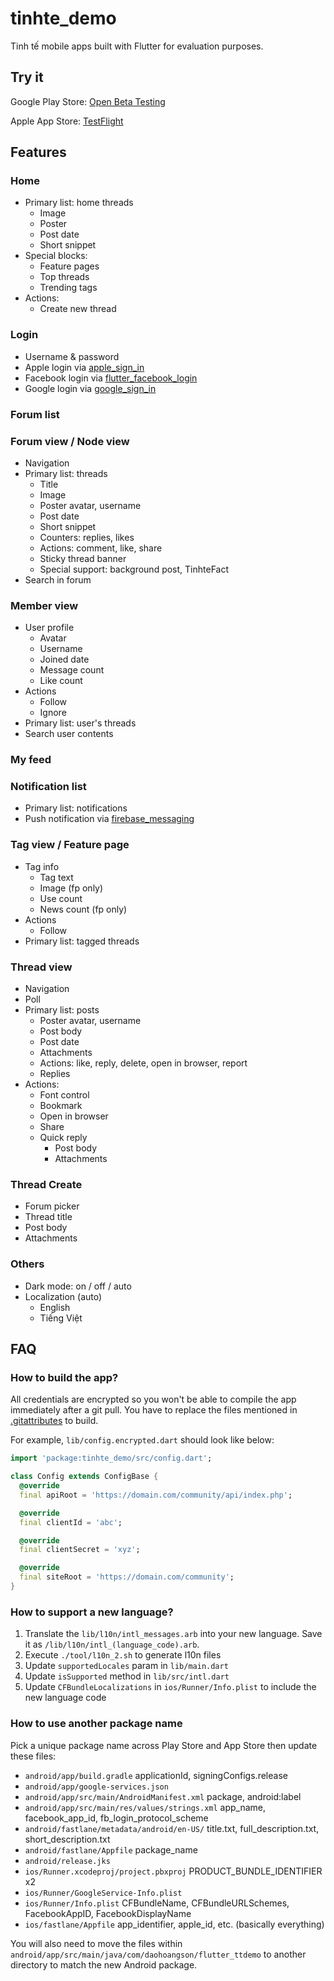 # tinhte_demo

Tinh tế mobile apps built with Flutter for evaluation purposes.

## Try it

Google Play Store: [Open Beta Testing](https://play.google.com/apps/testing/com.daohoangson.flutter_ttdemo)

Apple App Store: [TestFlight](https://testflight.apple.com/join/4lGGYeSU)

## Features

### Home

- Primary list: home threads
  - Image
  - Poster
  - Post date
  - Short snippet
- Special blocks:
  - Feature pages
  - Top threads
  - Trending tags
- Actions:
  - Create new thread

### Login

- Username & password
- Apple login via [apple_sign_in](https://pub.dev/packages/apple_sign_in)
- Facebook login via [flutter_facebook_login](https://pub.dev/packages/flutter_facebook_login)
- Google login via [google_sign_in](https://pub.dev/packages/google_sign_in)

### Forum list

### Forum view / Node view

- Navigation
- Primary list: threads
  - Title
  - Image
  - Poster avatar, username
  - Post date
  - Short snippet
  - Counters: replies, likes
  - Actions: comment, like, share
  - Sticky thread banner
  - Special support: background post, TinhteFact
- Search in forum

### Member view

- User profile
  - Avatar
  - Username
  - Joined date
  - Message count
  - Like count
- Actions
  - Follow
  - Ignore
- Primary list: user's threads
- Search user contents

### My feed

### Notification list

- Primary list: notifications
- Push notification via [firebase_messaging](https://pub.dev/packages/firebase_messaging)

### Tag view / Feature page

- Tag info
  - Tag text
  - Image (fp only)
  - Use count
  - News count (fp only)
- Actions
  - Follow
- Primary list: tagged threads

### Thread view

- Navigation
- Poll
- Primary list: posts
  - Poster avatar, username
  - Post body
  - Post date
  - Attachments
  - Actions: like, reply, delete, open in browser, report
  - Replies
- Actions:
  - Font control
  - Bookmark
  - Open in browser
  - Share
  - Quick reply
    - Post body
    - Attachments

### Thread Create

- Forum picker
- Thread title
- Post body
- Attachments

### Others

- Dark mode: on / off / auto
- Localization (auto)
  - English
  - Tiếng Việt

## FAQ

### How to build the app?

All credentials are encrypted so you won't be able to compile the app immediately after a git pull.
You have to replace the files mentioned in [.gitattributes](https://github.com/daohoangson/flutter-tinhte_demo/blob/master/.gitattributes) to build.

For example, `lib/config.encrypted.dart` should look like below:

```dart
import 'package:tinhte_demo/src/config.dart';

class Config extends ConfigBase {
  @override
  final apiRoot = 'https://domain.com/community/api/index.php';

  @override
  final clientId = 'abc';

  @override
  final clientSecret = 'xyz';

  @override
  final siteRoot = 'https://domain.com/community';
}
```

### How to support a new language?

1. Translate the `lib/l10n/intl_messages.arb` into your new language. Save it as `/lib/l10n/intl_(language_code).arb`.
1. Execute `./tool/l10n_2.sh` to generate l10n files
1. Update `supportedLocales` param in `lib/main.dart`
1. Update `isSupported` method in `lib/src/intl.dart`
1. Update `CFBundleLocalizations` in `ios/Runner/Info.plist` to include the new language code

### How to use another package name

Pick a unique package name across Play Store and App Store then update these files:

- `android/app/build.gradle` applicationId, signingConfigs.release
- `android/app/google-services.json`
- `android/app/src/main/AndroidManifest.xml` package, android:label
- `android/app/src/main/res/values/strings.xml` app_name, facebook_app_id, fb_login_protocol_scheme
- `android/fastlane/metadata/android/en-US/` title.txt, full_description.txt, short_description.txt
- `android/fastlane/Appfile` package_name
- `android/release.jks`
- `ios/Runner.xcodeproj/project.pbxproj` PRODUCT_BUNDLE_IDENTIFIER x2
- `ios/Runner/GoogleService-Info.plist`
- `ios/Runner/Info.plist` CFBundleName, CFBundleURLSchemes, FacebookAppID, FacebookDisplayName
- `ios/fastlane/Appfile` app_identifier, apple_id, etc. (basically everything)

You will also need to move the files within `android/app/src/main/java/com/daohoangson/flutter_ttdemo` to another directory to match the new Android package.
